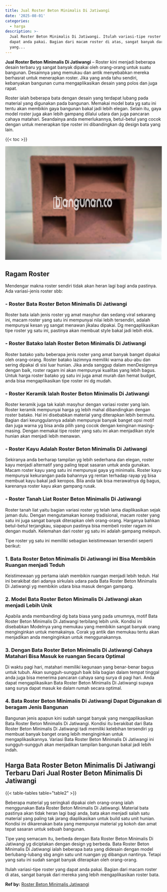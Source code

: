 ```yaml
---
title: Jual Roster Beton Minimalis Di Jatiwangi
date: '2025-08-01'
categories:
  - harga
description: >-
  Jual Roster Beton Minimalis Di Jatiwangi. Itulah variasi-tipe roster yang
  dapat anda pakai. Bagian dari macam roster di atas, sangat banyak dari mereka
  yang...
---
```


**Jual Roster Beton Minimalis Di Jatiwangi** – Roster kini menjadi beberapa desain terbaru yg sangat banyak dipakai oleh orang-orang untuk suatu bangunan. Desainnya yang memukau dan antik menyebabkan mereka berhasrat untuk menerapkan roster. Jika yang anda tahu sendiri, kebanyakan bangunan cuma mengaplikasikan desain yang polos dan juga rapat.

Roster ialah beberapa bata dengan desain yang terdapat lubang pada material yang digunakan pada bangunan. Memakai model bata yg satu ini tentu akan membikin gaya bangunan bakal jadi lebih elegan. Selain itu, gaya model roster juga akan lebih gampang dilalui udara dan juga pancaran cahaya matahari. Seandainya anda memerlukannya, betul-betul yang cocok dengan untuk menerapkan tipe roster ini dibandingkan dg design bata yang lain.

{{< toc >}}

![Jual Roster Beton Minimalis Di Jatiwangi](/images/bata-roster-minimalis-11.png)

## Ragam Roster

Mendengar makna roster sendiri tidak akan heran lagi bagi anda pastinya. Ada variasi-jenis roster sbb:

### \- Roster Bata Roster Beton Minimalis Di Jatiwangi

Roster bata ialah jenis roster yg amat masyhur dan sedang viral sekarang ini, macam roster yang satu ini mempunyai nilai lebih tersendiri, adalah mempunyai kesan yg sangat menawan jikalau dipakai. Dg mengaplikasikan tipe roster yg satu ini, pastinya akan membuat style bakal jadi lebih elok.

### \- Roster Batako Ialah Roster Beton Minimalis Di Jatiwangi

Roster batako yaitu beberapa jenis roster yang amat banyak banget dipakai oleh orang-orang. Roster batako lazimnya memiliki warna abu-abu dan sering dipakai di sisi luar hunian. Jika anda sanggup dalam menDesignnya dengan baik, roster ragam ini akan mempunyai kualitas yang lebih bagus. Untuk harga roster batako yg satu ini juga amat murah dan hemat budget, anda bisa mengaplikasikan tipe roster ini dg mudah.

### \- Roster Keramik Ialah Roster Beton Minimalis Di Jatiwangi

Roster keramik juga tak kalah masyhur dengan variasi roster yang lain. Roster keramik mempunyai harga yg lebih mahal dibandingkan dengan roster batako. Hal ini disebabkan material yang diterapkan lebih bermutu. Bagian dari keunggulannya adalah mempunyai banyak banget opsi motif dan juga warna yg bisa anda pilih yang cocok dengan keinginan masing-masing. Dengan memakai tipe roster yang satu ini akan menjadikan style hunian akan menjadi lebih menawan.

### \- Roster Kayu Adalah Roster Beton Minimalis Di Jatiwangi

Sekiranya anda berharap tampilan yg lebih sederhana dan elegan, roster kayu menjadi alternatif yang paling tepat sasaran untuk anda gunakan. Macam roster kayu yang satu ini mempunyai gaya yg minimalis. Roster kayu mempunyai kekurangan pada bahannya yg rentan terhadap rayap yg bisa membuat kayu bakal jadi keropos. Bila anda tak bisa merawatnya dg bagus, karenanya roster kayu akan gampang rusak.

### \- Roster Tanah Liat Roster Beton Minimalis Di Jatiwangi

Roster tanah liat yaitu bagian variasi roster yg telah lama diaplikasikan sejak jaman dulu. Dengan mengutamakan konsep tradisional, macam roster yang satu ini juga sangat banyak diterapkan oleh orang-orang. Harganya bahkan betul-betul terjangkau, siapapun pastinya bisa membeli roster ragam ini dengan mudah. Kelemahan dari roster yg satu ini adalah gampang melepuh.

Tipe roster yg satu ini memiliki sebagian keistimewaan tersendiri seperti berikut:

### 1\. Bata Roster Beton Minimalis Di Jatiwangi ini Bisa Membikin Ruangan menjadi Teduh

Keistimewaan yg pertama ialah membikin ruangan menjadi lebih teduh. Hal ini berakibat dari adanya sirkulais udara pada Bata Roster Beton Minimalis Di Jatiwangi yg membikin udara bisa masuk dengan gampang.

### 2\. Model Bata Roster Beton Minimalis Di Jatiwangi akan menjadi Lebih Unik

Apabila anda membandingi dg bata biasa yang pada umumnya, motif Bata Roster Beton Minimalis Di Jatiwangi terbilang lebih unik. Kondisi ini disebabkan Modelnya yang memukau yang membikin sangat banyak orang menginginkan untuk memakainya. Corak yg antik dan memukau tentu akan menjadikan anda menginginkan untuk menggunakannya.

### 3\. Dengan Bata Roster Beton Minimalis Di Jatiwangi Cahaya Matahari Bisa Masuk ke ruangan Secara Optimal

Di waktu pagi hari, matahari memiliki kegunaan yang benar-benar bagus untuk tubuh. Akan sungguh-sungguh baik bila bagian dalam tempat tinggal anda juga bisa menerima pancaran cahaya sang surya di pagi hari. Anda dapat mengaplikasikan Bata Roster Beton Minimalis Di Jatiwangi supaya sang surya dapat masuk ke dalam rumah secara optimal.

### 4\. Bata Roster Beton Minimalis Di Jatiwangi Dapat Digunakan di beragam Jenis Bangunan

Bangunan jenis apapun kini sudah sangat banyak yang mengaplikasikan Bata Roster Beton Minimalis Di Jatiwangi. Kondisi itu berakibat dari Bata Roster Beton Minimalis Di Jatiwangi tadi memiliki kelebihan tersendiri yg membuat banyak banget orang lebih menginginkan untuk mengaplikasikannya. Variasi Bata Roster Beton Minimalis Di Jatiwangi ini sungguh-sungguh akan menjadikan tampilan bangunan bakal jadi lebih indah.

## Harga Bata Roster Beton Minimalis Di Jatiwangi Terbaru Dari Jual Roster Beton Minimalis Di Jatiwangi

{{< table-tables table="table2" >}}

Beberapa material yg seringkali dipakai oleh orang-orang ialah menggunakan Bata Roster Beton Minimalis Di Jatiwangi. Material bata pastinya akan tidak heran lagi bagi anda, bata akan menjadi salah satu material yang paling tak jarang diaplikasikan untuk build satu unit hunian. Kondisi ini dikarenakan bata yang mempunyai material yg kokoh dan amat tepat sasaran untuk sebuah bangunan.

Tipe yang semacam itu, berbeda dengan Bata Roster Beton Minimalis Di Jatiwangi yg diciptakan dengan design yg berbeda. Bata Roster Beton Minimalis Di Jatiwangi ialah beberapa bata yang didesain dengan model berlubang-lubang sbg angin satu unit ruangan yg dibangun nantinya. Tetapi yang satu ini sudah sangat banyak diterapkan oleh orang-orang.

Itulah variasi-tipe roster yang dapat anda pakai. Bagian dari macam roster di atas, sangat banyak dari mereka yang lebih mengaplikasikan roster bata.

**Ref by:** [Roster Beton Minimalis Jatiwangi](https://id.wikipedia.org/wiki/Roster)

